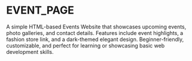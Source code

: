 # EVENT_PAGE
A simple HTML-based Events Website that showcases upcoming events, photo galleries, and contact details. Features include event highlights, a fashion store link, and a dark-themed elegant design. Beginner-friendly, customizable, and perfect for learning or showcasing basic web development skills.
